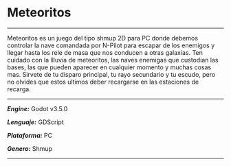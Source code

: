 # Meteoritos
***
Meteoritos es un juego del tipo shmup 2D para PC donde debemos controlar
la nave comandada por N-Pilot para escapar de los enemigos y llegar
hasta los rele de masa que nos conducen a otras galaxias. Ten cuidado
con la llluvia de meteoritos, las naves enemigas que custodian las bases, 
las que pueden aparecer en cualquier momento y muchas cosas mas. Sirvete
de tu disparo principal, tu rayo secundario y tu escudo, pero no olvides
que estos ultimos deber recargarse en las estaciones de recarga.
***
***Engine:*** Godot v3.5.0

***Lenguaje:*** GDScript

***Plataforma:*** PC

***Genero:*** Shmup
***
